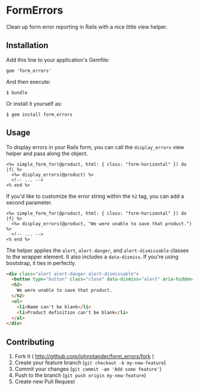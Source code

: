 # FormErrors

Clean up form error reporting in Rails with a nice little view helper.

## Installation

Add this line to your application's Gemfile:

    gem 'form_errors'

And then execute:

    $ bundle

Or install it yourself as:

    $ gem install form_errors

## Usage

To display errors in your Rails form, you can call the `display_errors` view helper and pass along the object.

```html+erb
<%= simple_form_for(@product, html: { class: "form-horizontal" }) do |f| %>
  <%= display_errors(@product) %>
  <!-- ... -->
<% end %>
```

If you'd like to customize the error string within the `h2` tag, you can add a second parameter.

```html+erb
<%= simple_form_for(@product, html: { class: "form-horizontal" }) do |f| %>
  <%= display_errors(@product, "We were unable to save that product.") %>
  <!-- ... -->
<% end %>
```

The helper applies the `alert`, `alert-danger`, and `alert-dismissable` classes to the wrapper element. It also includes a `data-dismiss`. If you're using bootstrap, it ties in perfectly.

```html
<div class="alert alert-danger alert-dismissable">
  <button type="button" class="close" data-dismiss="alert" aria-hidden="true">×</button>
  <h2>
    We were unable to save that product.
  </h2>
  <ul>
    <li>Name can't be blank</li>
    <li>Product definition can't be blank</li>
  </ul>
</div>
```

## Contributing

1. Fork it ( http://github.com/johnotander/form_errors/fork )
2. Create your feature branch (`git checkout -b my-new-feature`)
3. Commit your changes (`git commit -am 'Add some feature'`)
4. Push to the branch (`git push origin my-new-feature`)
5. Create new Pull Request
